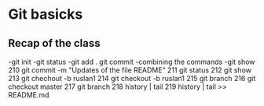 # Git basicks

## Recap of the class
-git init
-git status
-git add .
git commit
-combining the commands
-git show
  210  git commit -m "Updates of the file README"
  211  git status
  212  git show
  213  git chechout -b ruslan1
  214  git checkout -b ruslan1
  215  git branch
  216  git checkout master
  217  git branch
  218  history | tail
  219  history | tail >> README.md
